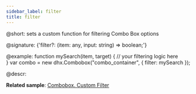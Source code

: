 ```yaml
---
sidebar_label: filter
title: filter
---          
```


@short: sets a custom function for filtering Combo Box options

@signature: {'filter?: (item: any, input: string) => boolean;'}

@example:
function mySearch(item, target) {
    // your filtering logic here            
}
var combo = new dhx.Combobox("combo_container", {
    filter: mySearch
});

@descr: 

**Related sample**: [Combobox. Custom Filter](https://snippet.dhtmlx.com/791incm9)

[comment]: # (@related: combobox/how_to_start.md#initialize-combobox combobox/customization.md#custom-filter-for-options)
